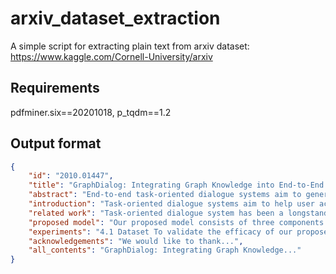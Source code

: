 # arxiv_dataset_extraction
A simple script for extracting plain text from arxiv dataset: https://www.kaggle.com/Cornell-University/arxiv

## Requirements
pdfminer.six==20201018, p_tqdm==1.2

## Output format


```json
{
    "id": "2010.01447", 
    "title": "GraphDialog: Integrating Graph Knowledge into End-to-End Task-Oriented Dialogue Systems",
    "abstract": "End-to-end task-oriented dialogue systems aim to generate system responses... ",
    "introduction": "Task-oriented dialogue systems aim to help user accomplish specific tasks via natural language interfaces ...",
    "related work": "Task-oriented dialogue system has been a longstanding studied topic...",
    "proposed model": "Our proposed model consists of three components: an encoder...",
    "experiments": "4.1 Dataset To validate the efficacy of our proposed model...",
    "acknowledgements": "We would like to thank...",
    "all_contents": "GraphDialog: Integrating Graph Knowledge..."
}
```
